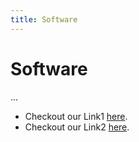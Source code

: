 ```yaml
---
title: Software
---
```


# Software

...

-   Checkout our Link1 [here](scc21).
-   Checkout our Link2 [here](scc20).
